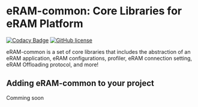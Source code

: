 # eRAM-common: Core Libraries for eRAM Platform
[![Codacy Badge](https://api.codacy.com/project/badge/Grade/6ea8867aaabd4c3c8524da76d2ab66b3)](https://www.codacy.com/gh/ERAM-Project/eram-common?utm_source=github.com&amp;utm_medium=referral&amp;utm_content=ERAM-Project/eram-common&amp;utm_campaign=Badge_Grade)
[![GitHub license](https://img.shields.io/badge/license-MIT-blue.svg)](https://raw.githubusercontent.com/circleci/circleci-docs/master/LICENSE)

eRAM-common is a set of core libraries that includes the abstraction of an eRAM application, eRAM configurations,
profiler, eRAM connection setting, eRAM Offloading protocol, and more!


## Adding eRAM-common to your project

Comming soon
